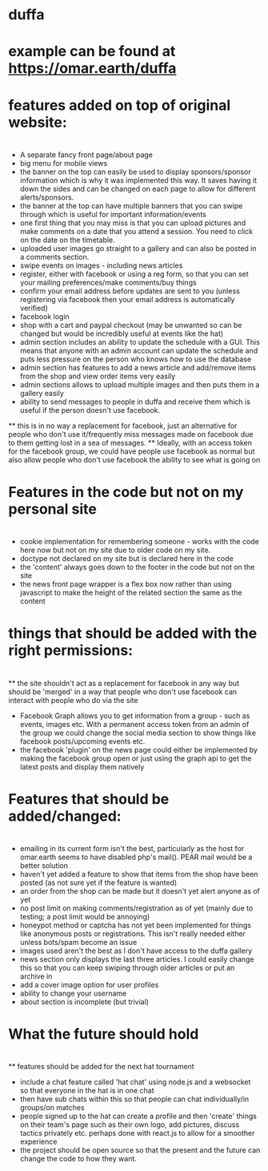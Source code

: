 # duffa

# example can be found at https://omar.earth/duffa

# ##############################################

 # features added on top of original website: 
  
# ##############################################
* A separate fancy front page/about page
* big menu for mobile views
* the banner on the top can easily be used to display sponsors/sponsor information which is why it was implemented this way. It saves having it down the sides and can be changed on each page to allow for different alerts/sponsors.
* the banner at the top can have multiple banners that you can swipe through which is useful for important information/events
* one first thing that you may miss is that you can upload pictures and make comments on a date that you attend a session. You need to click on the date on the timetable.
* uploaded user images go straight to a gallery and can also be posted in a comments section.
* swipe events on images - including news articles
* register, either with facebook or using a reg form, so that you can set your mailing preferences/make comments/buy things
* confirm your email address before updates are sent to you (unless registering via facebook then your email address is automatically verified)
* facebook login
* shop with a cart and paypal checkout (may be unwanted so can be changed but would be incredibly useful at events like the hat)
* admin section includes an ability to update the schedule with a GUI. This means that anyone with an admin account can update the schedule and puts less pressure on the person who knows how to use the database
* admin section has features to add a news article and add/remove items from the shop and view order items very easily
* admin sections allows to upload multiple images and then puts them in a gallery easily
* ability to send messages to people in duffa and receive them which is useful if the person doesn't use facebook.

** this is in no way a replacement for facebook, just an alternative for people who don't use it/frequently miss messages made on facebook due to them getting lost in a sea of messages. 
** Ideally, with an access token for the facebook group, we could have people use facebook as normal but also allow people who don't use facebook the ability to see what is going on

# ###################################################

 # Features in the code but not on my personal site 
 
# ###################################################
* cookie implementation for remembering someone - works with the code here now but not on my site due to older code on my site.
* doctype not declared on my site but is declared here in the code
* the 'content' always goes down to the footer in the code but not on the site
* the news front page wrapper is a flex box now rather than using javascript to make the height of the related section the same as the content


# ##########################################################

# things that should be added with the right permissions: 
 
# ##########################################################

** the site shouldn't act as a replacement for facebook in any way but should be 'merged' in a way that people who don't use facebook can interact with people who do via the site

* Facebook Graph allows you to get information from a group - such as events, images etc. With a permanent access token from an admin of the group we could change the social media section to show things like facebook posts/upcoming events etc.
* the facebook 'plugin' on the news page could either be implemented by making the facebook group open or just using the graph api to get the latest posts and display them natively

# #########################################

# Features that should be added/changed: 
 
# #########################################
* emailing in its current form isn't the best, particularly as the host for omar.earth seems to have disabled php's mail(). 
PEAR mail would be a better solution
* haven't yet added a feature to show that items from the shop have been posted (as not sure yet if the feature is wanted)
* an order from the shop can be made but it doesn't yet alert anyone as of yet 
* no post limit on making comments/registration as of yet (mainly due to testing; a post limit would be annoying)
* honeypot method or captcha has not yet been implemented for things like anonymous posts or registrations. This isn't really needed either unless bots/spam become an issue
* images used aren't the best as I don't have access to the duffa gallery
* news section only displays the last three articles. I could easily change this so that you can keep swiping through older articles or put an archive in
* add a cover image option for user profiles
* ability to change your username
* about section is incomplete (but trivial)
 

# ##############################

 # What the future should hold 
  
# ##############################
** features should be added for the next hat tournament
* include a chat feature called 'hat chat' using node.js and a websocket so that everyone in the hat is in one chat
* then have sub chats within this so that people can chat individually/in groups/on matches
* people signed up to the hat can create a profile and then 'create' things on their team's page such as their own logo, add pictures, discuss tactics privately etc.
perhaps done with react.js to allow for a smoother experience
* the project should be open source so that the present and the future can change the code to how they want.
